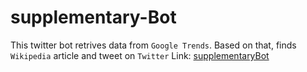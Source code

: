 # supplementary-Bot

This twitter bot retrives data from `Google Trends`. Based on that, finds `Wikipedia` article and tweet on `Twitter` 
Link: [supplementaryBot](https://twitter.com/supplementaryB6)
